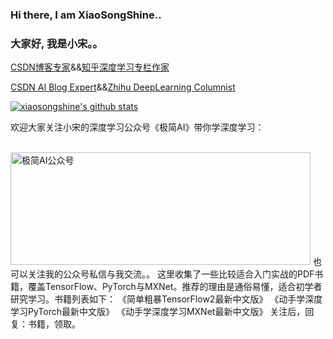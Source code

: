 ### Hi there, I am XiaoSongShine..
### 大家好, 我是小宋。。

[CSDN博客专家](https://xiaosongshine.blog.csdn.net/)&&[知乎深度学习专栏作家](https://www.zhihu.com/people/xiaosongshine)

[CSDN AI Blog Expert](https://xiaosongshine.blog.csdn.net/)&&[Zhihu DeepLearning Columnist](https://www.zhihu.com/people/xiaosongshine)



[![xiaosongshine's github stats](https://github-readme-stats.vercel.app/api?username=xiaosongshine&theme=vue&&hide=prs,contribs)](https://xiaosongshine.blog.csdn.net/)

<p>欢迎大家关注小宋的深度学习公众号《极简AI》带你学深度学习： </p>
</br>
<img src="https://img-blog.csdnimg.cn/img_convert/f4c0601fd8f86b2795e3d00928660bd9.png" height="180" width="480" alt="极简AI公众号" />
也可以关注我的公众号私信与我交流。。
这里收集了一些比较适合入门实战的PDF书籍，覆盖TensorFlow、PyTorch与MXNet。推荐的理由是通俗易懂，适合初学者研究学习。书籍列表如下：
《简单粗暴TensorFlow2最新中文版》
《动手学深度学习PyTorch最新中文版》
《动手学深度学习MXNet最新中文版》
关注后，回复：书籍，领取。
<!--
**xiaosongshine/xiaosongshine** is a ✨ _special_ ✨ repository because its `README.md` (this file) appears on your GitHub profile.

Here are some ideas to get you started:

- 🔭 I’m currently working on ...
- 🌱 I’m currently learning ...
- 👯 I’m looking to collaborate on ...
- 🤔 I’m looking for help with ...
- 💬 Ask me about ...
- 📫 How to reach me: ...
- 😄 Pronouns: ...
- ⚡ Fun fact: ...
-->

